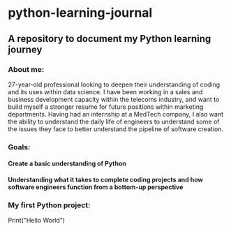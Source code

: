 # python-learning-journal
## A repository to document my Python learning journey
### About me:
27-year-old professional looking to deepen their understanding of coding and its uses within data science. I have been working in a sales and business development capacity within the telecoms industry, and want to build myself a stronger resume for future positions within marketing departments. Having had an internship at a MedTech company, I also want the ability to understand the daily life of engineers to understand some of the issues they face to better understand the pipeline of software creation. 
### Goals:
#### Create a basic understanding of Python
#### Understanding what it takes to complete coding projects and how software engineers function from a bottom-up perspective 
### My first Python project:
Print("Hello World")
